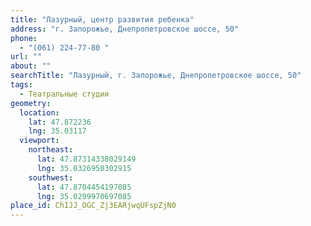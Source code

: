 ```yaml
---
title: "Лазурный, центр развития ребенка"
address: "г. Запорожье, Днепропетровское шоссе, 50"
phone:
  - "(061) 224-77-80 "
url: ""
about: ""
searchTitle: "Лазурный, г. Запорожье, Днепропетровское шоссе, 50"
tags:
  - Театральные студии
geometry:
  location:
    lat: 47.872236
    lng: 35.03117
  viewport:
    northeast:
      lat: 47.87314338029149
      lng: 35.0326950302915
    southwest:
      lat: 47.8704454197085
      lng: 35.0299970697085
place_id: ChIJJ_OGC_Zj3EARjwqUFspZjN0
---
```

